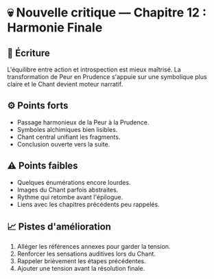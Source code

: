# 💀 Nouvelle critique — Chapitre 12 : Harmonie Finale

## 🧠 Écriture
L'équilibre entre action et introspection est mieux maîtrisé. La transformation de Peur en Prudence s'appuie sur une symbolique plus claire et le Chant devient moteur narratif.

## ⚙️ Points forts
- Passage harmonieux de la Peur à la Prudence.
- Symboles alchimiques bien lisibles.
- Chant central unifiant les fragments.
- Conclusion ouverte vers la suite.

## ⚠️ Points faibles
- Quelques énumérations encore lourdes.
- Images du Chant parfois abstraites.
- Rythme qui retombe avant l'épilogue.
- Liens avec les chapitres précédents peu rappelés.

## 📈 Pistes d'amélioration
1. Alléger les références annexes pour garder la tension.
2. Renforcer les sensations auditives lors du Chant.
3. Rappeler brièvement les étapes précédentes.
4. Ajouter une tension avant la résolution finale.
